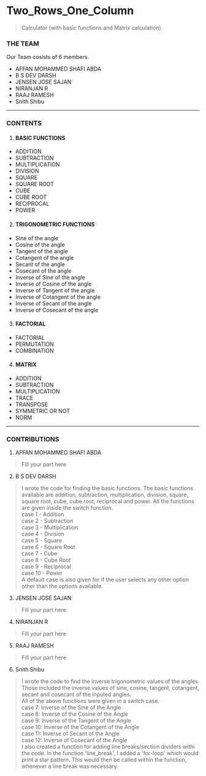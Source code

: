 # Two_Rows_One_Column
> Calculator (with basic functions and Matrix calculation).
### THE TEAM
Our Team cosists of 6 members.
- AFFAN MOHAMMED SHAFI ABDA
- B S DEV DARSH
- JENSEN JOSE SAJAN
- NIRANJAN R
- RAAJ RAMESH
- Snith Shibu
----
### CONTENTS
1. #### BASIC FUNCTIONS
- ADDITION
- SUBTRACTION
- MULTIPLICATION
- DIVISION
- SQUARE
- SQUARE ROOT
- CUBE
- CUBE ROOT
- RECIPROCAL
- POWER
2. #### TRIGONOMETRIC FUNCTIONS
- Sine of the angle
- Cosine of the angle
- Tangent of the angle
- Cotangent of the angle
- Secant of the angle
- Cosecant of the angle
- Inverse of Sine of the angle
- Inverse of Cosine of the angle
- Inverse of Tangent of the angle
- Inverse of Cotangent of the angle
- Inverse of Secant of the angle
- Inverse of Cosecant of the angle
3. #### FACTORIAL
- FACTORIAL
- PERMUTATION
- COMBINATION
4. #### MATRIX
- ADDITION
- SUBTRACTION
- MULTIPLICATION
- TRACE
- TRANSPOSE
- SYMMETRIC OR NOT
- NORM
----
### CONTRIBUTIONS
1. AFFAN MOHAMMED SHAFI ABDA
> Fill your part here
2. B S DEV DARSH
> I wrote the code for finding the basic functions. The basic functions available are addition, subtraction, multiplication, division, square, square root, cube, cube root, reciprocal and power. All the functions are 
  given inside the switch function.  
> case 1 - Addition  
> case 2 - Subtraction  
> case 3 - Multiplication  
> case 4 - Division  
> case 5 - Square  
> case 6 - Square Root  
> case 7 - Cube  
> case 8 - Cube Root  
> case 9 - Reciprocal  
> case 10 - Power  
> A default case is also given for if the user selects any other option other than the options available.  
3. JENSEN JOSE SAJAN
> Fill your part here
4. NIRANJAN R
> Fill your part here
5. RAAJ RAMESH
> Fill your part here
6. Snith Shibu
> I wrote the code to find the inverse trigonometric values of the angles. Those included the inverse values of sine, cosine, tangent, cotangent, secant and cosecant of the inputed angles.<br>
> All of the above functions were given in a switch case.<br>
> case 7: Inverse of the Sine of the Angle<br>
> case 8: Inverse of the Cosine of the Angle<br>
> case 9: Inverse of the Tangent of the Angle<br>
> case 10: Inverse of the Cotangent of the Angle<br>
> case 11: Inverse of Secant of the Angle<br>
> case 12: Inverse of Cosecant of the Angle<br>
> I also created a function for adding line breaks/section dividers withi the code. In the function 'line_break', I added a 'for-loop' which would print a star pattern. This would then be called within the function, whenever a line break was necessary.<br>

